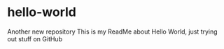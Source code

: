 # hello-world
Another new repository
This is my ReadMe about Hello World, just trying out stuff on GitHub
